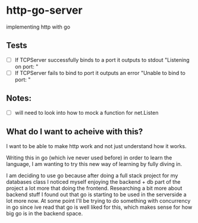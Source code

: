 # http-go-server
implementing http with go

## Tests

- [ ] If TCPServer successfully binds to a port it outputs to stdout "Listening on port: <port>"
- [ ] If TCPServer fails to bind to port it outputs an error "Unable to bind to port: <port>"

## Notes:

- [ ] will need to look into how to mock a function for net.Listen

## What do I want to acheive with this?

I want to be able to make http work and not just understand how it works. 

Writing this in go (which ive never used before) in order to learn the language, I am wanting to try this new way of learning by fully diving in. 

I am deciding to use go because after doing a full stack project for my databases class I noticed myself enjoying the backend + db part of the project a lot more that doing the frontend. Researching a bit more about backend stuff I found out that go is starting to be used in the serverside a lot more now. At some point I'll be trying to do something with concurrency in go since ive read that go is well liked for this, which makes sense for how big go is in the backend space.
